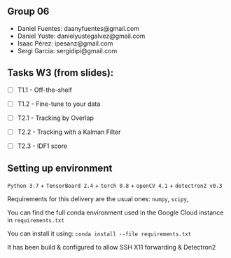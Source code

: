 ## Group 06
<ul>
  <li>Daniel Fuentes: daanyfuentes@gmail.com </li>
  <li>Daniel Yuste: danielyustegalvez@gmail.com </li>
  <li>Isaac Pérez: ipesanz@gmail.com </li>
  <li>Sergi Garcia: sergidipi@gmail.com </li>
</ul>


## Tasks W3 (from slides):

- [ ] T1.1 - Off-the-shelf
- [ ] T1.2 - Fine-tune to your data
- [ ] T2.1 - Tracking by Overlap
- [ ] T2.2 - Tracking with a Kalman Filter
- [ ] T2.3 - IDF1 score


## Setting up environment

`Python 3.7` + `TensorBoard 2.4` + `torch 0.8` + `openCV 4.1` + `detectron2 v0.3`

Requirements for this delivery are the usual ones: `numpy`, `scipy`, 

You can find the full conda environment used in the Google Cloud instance in `requirements.txt`

You can install it using: `conda install --file requirements.txt`

It has been build & configured to allow SSH X11 forwarding & Detectron2
